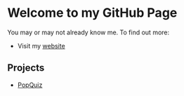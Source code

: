 # Welcome to my GitHub Page
You may or may not already know me. To find out more:
- Visit my [website](http://chewhx.com)
## Projects
- [PopQuiz](http://chewhx.github.io/1popquiz/1popquiz.html)
